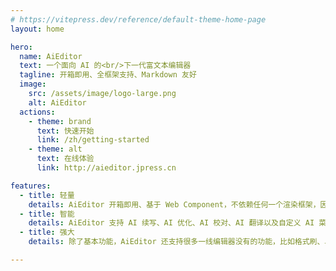 ```yaml
---
# https://vitepress.dev/reference/default-theme-home-page
layout: home

hero:
  name: AiEditor
  text: 一个面向 AI 的<br/>下一代富文本编辑器
  tagline: 开箱即用、全框架支持、Markdown 友好
  image:
    src: /assets/image/logo-large.png
    alt: AiEditor
  actions:
    - theme: brand
      text: 快速开始 
      link: /zh/getting-started
    - theme: alt
      text: 在线体验
      link: http://aieditor.jpress.cn

features:
  - title: 轻量
    details: AiEditor 开箱即用、基于 Web Component，不依赖任何一个渲染框架，因此，几乎可以和任何开发框架兼容使用。
  - title: 智能
    details: AiEditor 支持 AI 续写、AI 优化、AI 校对、AI 翻译以及自定义 AI 菜单及其 Prompts。支持对接星火大模型、文心一言、ChatGPT 以及私有大模型。
  - title: 强大
    details: 除了基本功能，AiEditor 还支持很多一线编辑器没有的功能，比如格式刷、单元格的合并与解除、亮色主题、暗色主题、手机适配等等功能。

---
```


